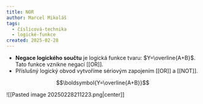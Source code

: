 ```yaml
---
title: NOR
author: Marcel Mikoláš
tags:
  - číslicová-technika
  - logické-funkce
created: 2025-02-28
---
```

* **Negace logického součtu** je logická funkce tvaru: $Y=\overline{A+B}$. Tato funkce vznikne negací [[OR]].
* Příslušný logický obvod vytvoříme sériovým zapojením [[OR]] a [[NOT]].

$$\boldsymbol{Y=\overline{A+B}}$$

![[Pasted image 20250228211223.png|center]]